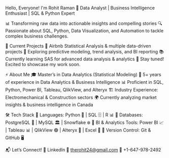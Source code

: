  Hello, Everyone! I'm Rohit Raman
🚀 Data Analyst | Business Intelligence Enthusiast | SQL & Python Expert

📊 Transforming raw data into actionable insights and compelling stories
🔍 Passionate about SQL, Python, Data Visualization, and Automation to tackle complex business challenges.

🚀 Current Projects
🔹 Airbnb Statistical Analysis & multiple data-driven projects
🔹 Exploring predictive modeling, trend analysis, and BI reporting
📚 Currently learning SAS for advanced data analysis & analytics
📂 Stay tuned! Excited to showcase my work soon.

⚡ About Me
🎓 Master’s in Data Analytics (Statistical Modeling)
📌 5+ years of experience in Data Analytics & Business Intelligence
📊 Proficient in SQL, Python, Power BI, Tableau, QlikView, and Alteryx
🏗️ Industry Experience: Electromechanical & Construction sectors
🌍 Currently analyzing market insights & business intelligence in Canada

🛠️ Tech Stack
🔹 Languages: Python 🐍 | SQL 🗄️ | R 📊
🔹 Databases: PostgreSQL 🐘 | MySQL 🏛️ | Snowflake ❄️
🔹 BI & Analytics Tools: Power BI 📈 | Tableau 📊 | QlikView 🟢 | Alteryx 🔄 | Excel 📑
🔹 Version Control: Git & GitHub 🖥️

📬 Let’s Connect!
💼 LinkedIn
📧 therohit24@gmail.com
📱 +1-647-978-2492

